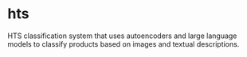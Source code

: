 # hts
HTS classification system that uses autoencoders and large language models to classify products based on images and textual descriptions.
